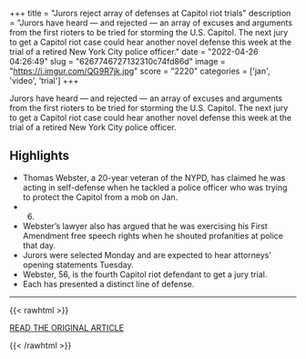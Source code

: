 +++
title = "Jurors reject array of defenses at Capitol riot trials"
description = "Jurors have heard — and rejected — an array of excuses and arguments from the first rioters to be tried for storming the U.S. Capitol.  The next jury to get a Capitol riot case could hear another novel defense this week at the trial of a retired New York City police officer."
date = "2022-04-26 04:26:49"
slug = "6267746727132310c74fd86d"
image = "https://i.imgur.com/QG9R7jk.jpg"
score = "2220"
categories = ['jan', 'video', 'trial']
+++

Jurors have heard — and rejected — an array of excuses and arguments from the first rioters to be tried for storming the U.S. Capitol.  The next jury to get a Capitol riot case could hear another novel defense this week at the trial of a retired New York City police officer.

## Highlights

- Thomas Webster, a 20-year veteran of the NYPD, has claimed he was acting in self-defense when he tackled a police officer who was trying to protect the Capitol from a mob on Jan.
- 6.
- Webster’s lawyer also has argued that he was exercising his First Amendment free speech rights when he shouted profanities at police that day.
- Jurors were selected Monday and are expected to hear attorneys’ opening statements Tuesday.
- Webster, 56, is the fourth Capitol riot defendant to get a jury trial.
- Each has presented a distinct line of defense.

---

{{< rawhtml >}}
  <p class="article-category">
    <a target="_blank" href="https://apnews.com/article/capitol-siege-new-york-city-riots-3d6b7ea4fc5ebc78738505cca5c15f0c">READ THE ORIGINAL ARTICLE</a>
  </p>
{{< /rawhtml >}}
